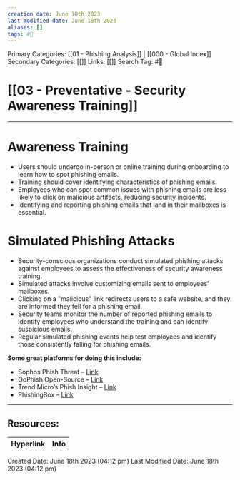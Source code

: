 ```yaml
---
creation date: June 18th 2023
last modified date: June 18th 2023
aliases: []
tags: #📖
---
```


Primary Categories: [[01 - Phishing Analysis]] | [[000 - Global Index]] 
Secondary Categories: [[]] 
Links: [[]] 
Search Tag: #📖  

# [[03 - Preventative - Security Awareness Training]]  
---

# Awareness Training

- Users should undergo in-person or online training during onboarding to learn how to spot phishing emails.
- Training should cover identifying characteristics of phishing emails.
- Employees who can spot common issues with phishing emails are less likely to click on malicious artifacts, reducing security incidents.
- Identifying and reporting phishing emails that land in their mailboxes is essential.

# Simulated Phishing Attacks

- Security-conscious organizations conduct simulated phishing attacks against employees to assess the effectiveness of security awareness training.
- Simulated attacks involve customizing emails sent to employees' mailboxes.
- Clicking on a "malicious" link redirects users to a safe website, and they are informed they fell for a phishing email.
- Security teams monitor the number of reported phishing emails to identify employees who understand the training and can identify suspicious emails.
- Regular simulated phishing events help test employees and identify those consistently falling for phishing emails.

**Some great platforms for doing this include:**

- Sophos Phish Threat – [Link](https://www.sophos.com/en-us/products/phish-threat.aspx)
- GoPhish Open-Source – [Link](https://getgophish.com/)
- Trend Micro’s Phish Insight – [Link](https://phishinsight.trendmicro.com/en/simulator)
- PhishingBox – [Link](https://www.phishingbox.com/)



___

## Resources:

| Hyperlink | Info |
| --------- | ---- |


Created Date: June 18th 2023 (04:12 pm) 
Last Modified Date: June 18th 2023 (04:12 pm)
